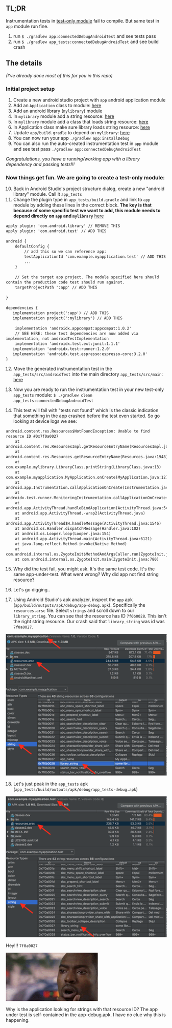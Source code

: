 ## TL;DR

Instrumentation tests in [test-only module](https://developer.android.com/studio/test#use_separate_test_modules_for_instrumented_tests) fail to compile. But same test in `app` module run fine.

1. run `$ ./gradlew app:connectedDebugAndroidTest` and see tests pass
2. run `$ ./gradlew app_tests:connectedDebugAndroidTest` and see build crash


## The details

*(I've already done most of this for you in this repo)*
 
### Initial project setup

1. Create a new android studio project with `app` android application module
2. Add an `Application` class to module: [here](https://github.com/tir38/android-test-only-module-failure/blob/master/app/src/main/java/com/example/myapplication/MyApplication.java)
3. Add an android library (`mylibrary`) module
4. In `mylibrary` module add a string resource: [here](https://github.com/tir38/android-test-only-module-failure/blob/master/mylibrary/src/main/res/values/strings.xml#L2)
5. In `mylibrary` module add a class that loads string resource: [here](https://github.com/tir38/android-test-only-module-failure/blob/master/mylibrary/src/main/java/com/example/mylibrary/LibraryClass.java)
6. In Application class make sure library loads string resource: [here](https://github.com/tir38/android-test-only-module-failure/blob/master/app/src/main/java/com/example/myapplication/MyApplication.java#L12)
7. Update `app/build.gradle` to depend on `mylibrary`: [here](https://github.com/tir38/android-test-only-module-failure/blob/master/app/build.gradle#L23)
8. You can now run your app `./gradlew app:installDebug`
9. You can also run the auto-created instrumentation test in `app` module and see test pass `./gradlew app:connectedDebugAndroidTest`

*Congratulations, you have a running/working app with a library dependency and passing tests!!!*

### Now things get fun. We are going to create a test-only module:
10. Back in Android Studio's project structure dialog, create a new "android library" module. Call it `app_tests`
11. Change the plugin type in `app_tests/build.gradle` and link to `app` module by adding these lines in the correct block. **The key is that because of some specific test we want to add, this module needs to depend directly on `app` and `mylibrary`** [here](https://github.com/tir38/android-test-only-module-failure/blob/master/app_tests/build.gradle)

```
apply plugin: 'com.android.library' // REMOVE THIS
apply plugin: 'com.android.test' // ADD THIS

android {
    defaultConfig {
        // add this so we can reference app:
        testApplicationId 'com.example.myapplication.test' // ADD THIS
        ...
    }

    // Set the target app project. The module specified here should contain the production code test should run against.
    targetProjectPath ':app' // ADD THIS

}

dependencies {
   implementation project(':app') // ADD THIS
   implementation project(':mylibrary') // ADD THIS
   
	implementation 'androidx.appcompat:appcompat:1.0.2'
	// SEE HERE: these test dependencies are now added via implementation, not androidTestImplementation
	implementation 'androidx.test.ext:junit:1.1.1'
   implementation 'androidx.test:runner:1.2.0'
   implementation 'androidx.test.espresso:espresso-core:3.2.0'
}
```
12. Move the generated instrumentation test in the `app_tests/src/androidTest` into the main directory `app_tests/src/main`: [here](https://github.com/tir38/android-test-only-module-failure/blob/master/app_tests/src/main/java/com/example/app_tests/ExampleInstrumentedTest.java)

13. Now you are ready to run the instrumentation test in your new test-only `app_tests` module:
`$ ./gradlew clean app_tests:connectedDebugAndroidTest`

14. This test will fail with "tests not found" which is the classic indication that something in the app crashed before the test even started. So go looking at device logs we see:

```
android.content.res.Resources$NotFoundException: Unable to find resource ID #0x7f0a0027
    at android.content.res.ResourcesImpl.getResourceEntryName(ResourcesImpl.java:252)
    at android.content.res.Resources.getResourceEntryName(Resources.java:1948)
    at com.example.mylibrary.LibraryClass.printString(LibraryClass.java:13)
    at com.example.myapplication.MyApplication.onCreate(MyApplication.java:12)
    at android.app.Instrumentation.callApplicationOnCreate(Instrumentation.java:1024)
    at androidx.test.runner.MonitoringInstrumentation.callApplicationOnCreate(MonitoringInstrumentation.java:419)
    at android.app.ActivityThread.handleBindApplication(ActivityThread.java:5405)
    at android.app.ActivityThread.-wrap2(ActivityThread.java)
    at android.app.ActivityThread$H.handleMessage(ActivityThread.java:1546)
    at android.os.Handler.dispatchMessage(Handler.java:102)
    at android.os.Looper.loop(Looper.java:154)
    at android.app.ActivityThread.main(ActivityThread.java:6121)
    at java.lang.reflect.Method.invoke(Native Method)
    at com.android.internal.os.ZygoteInit$MethodAndArgsCaller.run(ZygoteInit.java:890)
    at com.android.internal.os.ZygoteInit.main(ZygoteInit.java:780)
```

15. Why did the test fail, you might ask. It's the same test code. It's the same app-under-test. What went wrong? Why did app not find string resource?

16. Let's go digging..

17. Using Android Studio's apk analyzer, inspect the `app` apk (`app/build/outputs/apk/debug/app-debug.apk`). Specifically the `resources.arsc` file. Select `strings` and scroll down to our `library_string`. You can see that the resource has ID `7f0b0028`. This isn't the right string resource. Our crash said that `library_string` was id was `7f0a0027`.

![1](image1.png)

18. Let's just peak in the `app_tests` apk (`app_tests/build/outputs/apk/debug/app_tests-debug.apk`)

![2](image2.png)

Hey!!! `7f0a0027`

![3](image3.gif)

Why is the application looking for strings with that resource ID? The app under test is self-contained in the app-debug.apk. I have no clue why this is happening.
